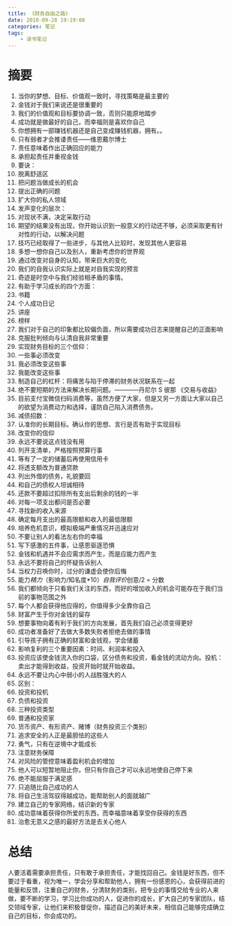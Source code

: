 ```yaml
---
title: 《财务自由之路》
date: 2018-09-28 19:19:08
categories: 笔记
tags: 
	- 读书笔记
---
```


# 摘要
1. 当你的梦想、目标、价值观一致时，寻找策略是最主要的
2. 金钱对于我们来说还是很重要的
3. 我们的价值观和目标要协调一致，否则只能原地踏步
4. 成功就是做最好的自己，而幸福则是喜欢你自己
5. 你想拥有一部赚钱机器还是自己变成赚钱机器，拥有。。
6. 只有弱者才会推诿责任——维恩戴尔博士
7. 责任意味着作出正确回应的能力
8. 承担起责任并重视金钱
9. 要诀：
  1.  脱离舒适区
  2.  把问题当做成长的机会
  3.  提出正确的问题
  4.  扩大你的私人领域
10. 发声变化的层次：
  1.  对现状不满，决定采取行动
  2.  期望的结果没有出现，你开始认识到一般意义的行动还不够，必须采取更有针对性的行动，以解决问题
  3.  技巧已经取得了一些进步，与其他人比较时，发现其他人更容易
  4.  多想一想你自己以及别人，重新考虑你的世界观
  5.  通过改变对自身的认知，带来巨大的变化
11. 我们的自我认识实际上就是对自我实现的预言
12. 奇迹是时空中与我们经验相矛盾的事情。
13. 有助于学习成长的四个方面：
  1.  书籍
  2.  个人成功日记
  3.  讲座
  4.  榜样
14. 我们对于自己的印象都比较偏负面，所以需要成功日志来提醒自己的正面影响
15. 克服批判倾向与认清自我非常重要
16. 实现财务目标的三个信仰：
  1.  一些事必须改变
  2.  我必须改变这些事
  3.  我能改变这些事
17. 制造自己的杠杆：将痛苦与陷于停滞的财务状况联系在一起
18. 绝不要短期的方法来解决长期问题。————丹尼尔 S 彼那  《交易与收益》
19. 目前支付宝微信扫码消费等，虽然方便了大家，但是又另一方面让大家以自己的欲望为消费动力和选择，谨防自己陷入消费债务。
20. 减债招数：
  1.  认准你的长期目标。确认你的思想、言行是否有助于实现目标
  2.  改变你的信仰
  3.  永远不要说这点钱没有用
  4.  列开支清单，严格按照预算行事
  5.  等有了一定的储蓄后再使用信用卡
  6.  将透支额改为普通贷款
  7.  列出外借的债务，礼貌要回
  8.  和自己的债权人坦诚相待
  9.  还款不要超过扣除所有支出后剩余的钱的一半
  10. 对每一项支出都问是否必要
  11. 寻找新的收入来源
  12. 确定每月支出的最高限额和收入的最低限额
  13. 培养危机意识，模拟极端严重情况并迅速应对
21. 不要让别人的看法左右你的幸福
22. 写下感激的五件事，让感恩驱逐恐惧
23. 金钱和机遇并不会应需求而产生，而是应能力而产生
24. 永远不要将自己的怀疑告诉别人
25. 当权力召唤你时，过分的谦虚会使你后悔
26. 能力*精力*（影响力/知名度*10）*自我评价*创意/2 = 分数
27. 我们都倾向于只看我们关注的东西，而好的增加收入的机会可能存在于我们当前的事物范围之外
28. 每个人都会获得他应得的，你值得多少全靠你自己
29. 财富产生于你对金钱的留存
30. 想要事物向着有利于我们的方向发展，首先我们自己必须变得更好
31. 成功者准备好了去做大多数失败者拒绝去做的事情
32. 引导孩子拥有正确的财富和金钱观，学会储蓄
33. 影响复利的三个重要因素：时间、利润率和投入
34. 投资应该使金钱流入你的口袋，区分债务和投资，看金钱的流动方向。投机：卖出才能得到收益，投资开始时就开始收益。
35. 永远不要让内心中弱小的人战胜强大的人
36. 区别：
  1.  投资和投机
  2.  负债和投资
  3.  三种投资类型
  4.  普通和投资家
37. 货币资产、有形资产、赌博（财务投资三个类别）
38. 追求安全的人正是最胆怯的这些人
39. 勇气，只有在逆境中才能成长
40. 注意财务保障
41. 对风险的管控意味着盈利机会的增加
42. 他人可以短暂地阻止你，但只有你自己才可以永远地使自己停下来
43. 绝不能屈服于满足感
44. 只追随比自己成功的人
45. 将自己生活驾驭得越成功，能帮助别人的面就越广
46. 建立自己的专家网络，结识新的专家
47. 成功意味着获得你所爱的东西，而幸福意味着享受你获得的东西
48. 治愈无意义之感的最好方法是去关心他人 

# 总结
人要活着需要承担责任，只有敢于承担责任，才能找回自己。金钱是好东西，但不要过于看重，视为唯一，学会分享和帮助他人，拥有一份感恩的心，会获得前进的能量和反馈，注重自己的财务，分清财务的类别，把专业的事情交给专业的人来做，要不断的学习，学习比你成功的人，促进你的成长，扩大自己的专家团队，结交领域专家，让他们来积极督促你，描述自己的美好未来，相信自己能够完成确立自己的目标，你会成功的。
